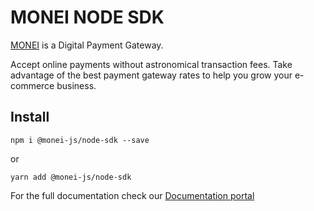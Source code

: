 # MONEI NODE SDK

[MONEI](https://monei.net/) is a Digital Payment Gateway.

Accept online payments without astronomical transaction fees. Take advantage of the best payment gateway rates to help you grow your e-commerce business.

## Install

```
npm i @monei-js/node-sdk --save
```

or

```
yarn add @monei-js/node-sdk
```

For the full documentation check our [Documentation portal](https://docs.monei.net/)
